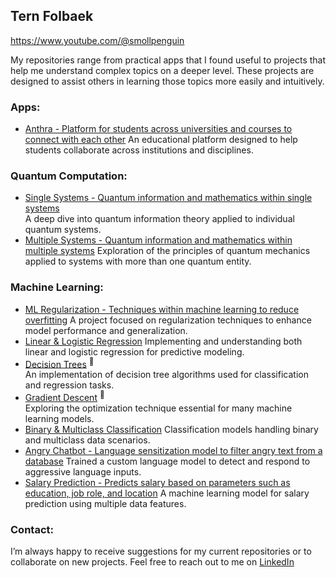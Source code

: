 ## Tern Folbaek

https://www.youtube.com/@smollpenguin

My repositories range from practical apps that I found useful to projects that help me understand complex topics on a deeper level. These projects are designed to assist others in learning those topics more easily and intuitively.

### Apps:
- [Anthra - Platform for students across universities and courses to connect with each other](https://github.com/TernFolbaek/anthra) 
  An educational platform designed to help students collaborate across institutions and disciplines.

### Quantum Computation:
- [Single Systems - Quantum information and mathematics within single systems](https://github.com/TernFolbaek/quantum-computing/tree/main/basics-of-quantum-information/single_systems)  
  A deep dive into quantum information theory applied to individual quantum systems.
- [Multiple Systems - Quantum information and mathematics within multiple systems](https://github.com/TernFolbaek/quantum-computing/tree/main/basics-of-quantum-information/multiple-systems) 
  Exploration of the principles of quantum mechanics applied to systems with more than one quantum entity.

### Machine Learning:
- [ML Regularization - Techniques within machine learning to reduce overfitting](https://github.com/TernFolbaek/machine-learning-regularization) 
  A project focused on regularization techniques to enhance model performance and generalization.
- [Linear & Logistic Regression](https://github.com/TernFolbaek/linear-and-logistic-regression) 
  Implementing and understanding both linear and logistic regression for predictive modeling.
- [Decision Trees](https://github.com/TernFolbaek/decision-trees) <sup>🔗</sup>  
  An implementation of decision tree algorithms used for classification and regression tasks.
- [Gradient Descent](https://github.com/TernFolbaek/gradient-descent) <sup>🔗</sup>  
  Exploring the optimization technique essential for many machine learning models.
- [Binary & Multiclass Classification](https://github.com/TernFolbaek/binary-multiclass-classification)
  Classification models handling binary and multiclass data scenarios.
- [Angry Chatbot - Language sensitization model to filter angry text from a database](https://github.com/TernFolbaek/angry-chatbot) 
  Trained a custom language model to detect and respond to aggressive language inputs.
- [Salary Prediction - Predicts salary based on parameters such as education, job role, and location](https://github.com/TernFolbaek/salary-prediction-ml) 
  A machine learning model for salary prediction using multiple data features.

### Contact:
I’m always happy to receive suggestions for my current repositories or to collaborate on new projects. Feel free to reach out to me on [LinkedIn](https://www.linkedin.com/in/tern-folbaek-93a7b8224/)
